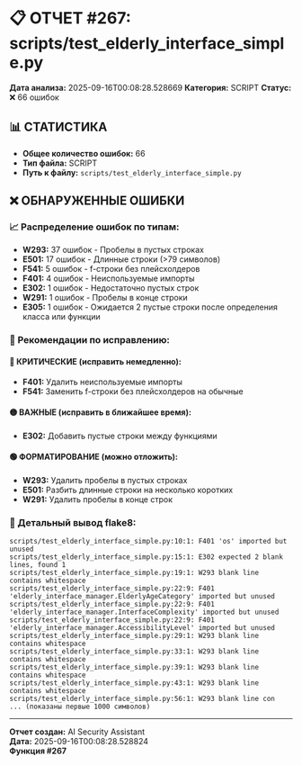 # 📋 ОТЧЕТ #267: scripts/test_elderly_interface_simple.py

**Дата анализа:** 2025-09-16T00:08:28.528669
**Категория:** SCRIPT
**Статус:** ❌ 66 ошибок

## 📊 СТАТИСТИКА

- **Общее количество ошибок:** 66
- **Тип файла:** SCRIPT
- **Путь к файлу:** `scripts/test_elderly_interface_simple.py`

## ❌ ОБНАРУЖЕННЫЕ ОШИБКИ

### 📈 Распределение ошибок по типам:

- **W293:** 37 ошибок - Пробелы в пустых строках
- **E501:** 17 ошибок - Длинные строки (>79 символов)
- **F541:** 5 ошибок - f-строки без плейсхолдеров
- **F401:** 4 ошибок - Неиспользуемые импорты
- **E302:** 1 ошибок - Недостаточно пустых строк
- **W291:** 1 ошибок - Пробелы в конце строки
- **E305:** 1 ошибок - Ожидается 2 пустые строки после определения класса или функции

### 🎯 Рекомендации по исправлению:

#### 🔴 КРИТИЧЕСКИЕ (исправить немедленно):
- **F401:** Удалить неиспользуемые импорты
- **F541:** Заменить f-строки без плейсхолдеров на обычные

#### 🟡 ВАЖНЫЕ (исправить в ближайшее время):
- **E302:** Добавить пустые строки между функциями

#### 🟢 ФОРМАТИРОВАНИЕ (можно отложить):
- **W293:** Удалить пробелы в пустых строках
- **E501:** Разбить длинные строки на несколько коротких
- **W291:** Удалить пробелы в конце строк

### 📝 Детальный вывод flake8:

```
scripts/test_elderly_interface_simple.py:10:1: F401 'os' imported but unused
scripts/test_elderly_interface_simple.py:15:1: E302 expected 2 blank lines, found 1
scripts/test_elderly_interface_simple.py:19:1: W293 blank line contains whitespace
scripts/test_elderly_interface_simple.py:22:9: F401 'elderly_interface_manager.ElderlyAgeCategory' imported but unused
scripts/test_elderly_interface_simple.py:22:9: F401 'elderly_interface_manager.InterfaceComplexity' imported but unused
scripts/test_elderly_interface_simple.py:22:9: F401 'elderly_interface_manager.AccessibilityLevel' imported but unused
scripts/test_elderly_interface_simple.py:29:1: W293 blank line contains whitespace
scripts/test_elderly_interface_simple.py:33:1: W293 blank line contains whitespace
scripts/test_elderly_interface_simple.py:39:1: W293 blank line contains whitespace
scripts/test_elderly_interface_simple.py:43:1: W293 blank line contains whitespace
scripts/test_elderly_interface_simple.py:56:1: W293 blank line con
... (показаны первые 1000 символов)
```

---
**Отчет создан:** AI Security Assistant  
**Дата:** 2025-09-16T00:08:28.528824  
**Функция #267**
